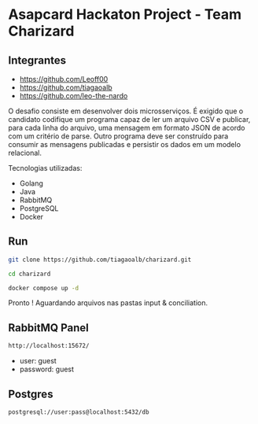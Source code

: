 # Asapcard Hackaton Project - Team Charizard

## Integrantes
- https://github.com/Leoff00
- https://github.com/tiagaoalb
- https://github.com/leo-the-nardo

O desafio consiste em desenvolver dois microsserviços.
É exigido que o candidato codifique um programa capaz de ler um arquivo CSV e publicar, para
cada linha do arquivo, uma mensagem em formato JSON de acordo com um critério de
parse.
Outro programa deve ser construído para consumir as mensagens publicadas e persistir
os dados em um modelo relacional.

Tecnologias utilizadas: 
- Golang
- Java
- RabbitMQ
- PostgreSQL
- Docker

## Run
```sh
git clone https://github.com/tiagaoalb/charizard.git

cd charizard

docker compose up -d
```

Pronto ! Aguardando arquivos nas pastas input & conciliation.

## RabbitMQ Panel

```sh
http://localhost:15672/
```

- user: guest
- password: guest

## Postgres

```sh
postgresql://user:pass@localhost:5432/db
```
